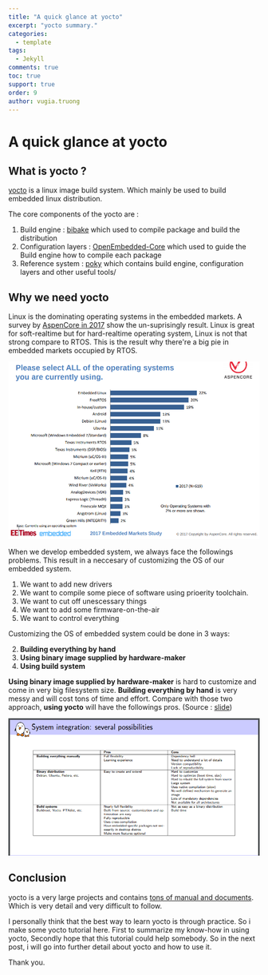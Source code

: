 ```yaml
---
title: "A quick glance at yocto"
excerpt: "yocto summary."
categories: 
  - template
tags: 
  - Jekyll
comments: true
toc: true
support: true
order: 9
author: vugia.truong
---
```


# A quick glance at yocto

## What is yocto ?

[yocto](https://www.yoctoproject.org/) is a linux image build system. Which mainly be used to build embedded linux distribution. 

The core components of the yocto are :

1. Build engine : [bibake](https://github.com/openembedded/bitbake) which used to compile package and build the distribution
2. Configuration layers : [OpenEmbedded-Core](https://github.com/openembedded/openembedded-core) which used to guide the Build engine how to compile each package
3. Reference system : [poky](https://www.yoctoproject.org/software-item/poky/) which contains build engine, configuration layers and other useful tools/

## Why we need yocto 

Linux is the dominating operating systems in the embedded markets. A survey by [AspenCore in 2017](https://m.eet.com/media/1246048/2017-embedded-market-study.pdf) show the un-suprisingly result. 
Linux is great for soft-realtime but for hard-realtime operating system, Linux is not that strong 
compare to RTOS. This is the result why there're a big pie in embedded markets occupied by RTOS.

![2017-linux-os-share](/assets/images/yocto/embedded-market-os-share.png)

When we develop embedded system, we always face the followings problems. 
This result in a neccesary of customizing the OS of our embedded system.

1. We want to add new drivers
2. We want to compile some piece of software using prioerity toolchain.
3. We want to cut off unescessary things
4. We want to add some firmware-on-the-air
5. We want to control everything

Customizing the OS of embedded system could be done in 3 ways:

2. **Building everything by hand**
1. **Using binary image supplied by hardware-maker** 
2. **Using build system**

**Using binary image supplied by hardware-maker** is hard to customize and come in very big 
filesystem size. **Building everything by hand** is very messy and will cost tons of time and effort.
Compare with those two approach, **using yocto** will have the followings pros. (Source : [slide](https://bootlin.com/doc/training/yocto/yocto-slides.pdf))

![yocto-pros](/assets/images/yocto/yocto-pros.png)

## Conclusion

yocto is a very large projects and contains [tons of manual and documents](https://www.yoctoproject.org/docs/). Which is very detail and very difficult to follow.

I personally think that the best way to learn yocto is through practice. 
So i make some yocto tutorial here. First to summarize my know-how in using yocto, 
Secondly hope that this tutorial could help somebody. So in the next post, i will go into further detail about yocto and how to use it.

Thank you.


